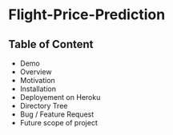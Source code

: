 # Flight-Price-Prediction
## Table of Content
- Demo 
- Overview
- Motivation
- Installation
- Deployement on Heroku
- Directory Tree
- Bug / Feature Request
- Future scope of project
